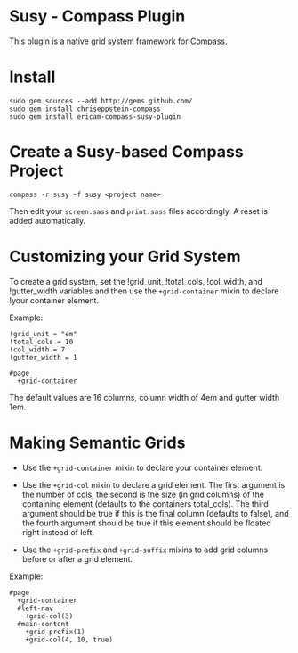 Susy - Compass Plugin
================================

This plugin is a native grid system framework for [Compass](http://compass-style.org/).

Install
=======

    sudo gem sources --add http://gems.github.com/
    sudo gem install chriseppstein-compass
    sudo gem install ericam-compass-susy-plugin

Create a Susy-based Compass Project
==================================

    compass -r susy -f susy <project name>

Then edit your `screen.sass` and `print.sass` files accordingly. A reset is added automatically.

Customizing your Grid System
============================

To create a grid system, set the !grid_unit, !total_cols, !col_width, and
!gutter_width variables and then use the `+grid-container` mixin to declare
!your container element.

Example:

    !grid_unit = "em"
    !total_cols = 10
    !col_width = 7
    !gutter_width = 1

    #page
      +grid-container

The default values are 16 columns, column width of 4em and gutter width 1em.

Making Semantic Grids
=====================

* Use the `+grid-container` mixin to declare your container element.

* Use the `+grid-col` mixin to declare a grid element.  The first argument
is the number of cols, the second is the size (in grid columns) of the
containing element (defaults to the containers total_cols).  The third
argument should be true if this is the final column (defaults to false), and
the fourth argument should be true if this element should be floated right
instead of left.

* Use the `+grid-prefix` and `+grid-suffix` mixins to add grid columns
before or after a grid element.

Example:

    #page
      +grid-container
      #left-nav
        +grid-col(3)
      #main-content
        +grid-prefix(1)
        +grid-col(4, 10, true)
